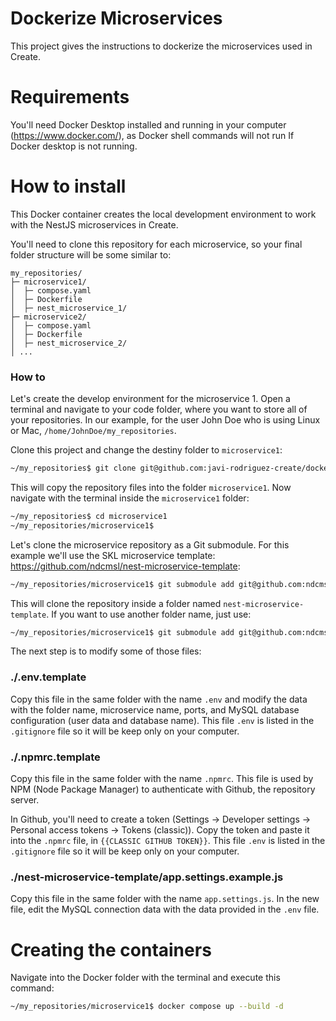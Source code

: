 # Dockerize Microservices
This project gives the instructions to dockerize the microservices used in Create.

# Requirements

You'll need Docker Desktop installed and running in your computer (https://www.docker.com/), as Docker shell commands will not run If Docker desktop is not running.

# How to install

This Docker container creates the local development environment to work with the NestJS microservices in Create.

You'll need to clone this repository for each microservice, so your final folder structure will be some similar to:

```
my_repositories/
├─ microservice1/
│  ├─ compose.yaml
│  ├─ Dockerfile
│  ├─ nest_microservice_1/
├─ microservice2/
│  ├─ compose.yaml
│  ├─ Dockerfile
│  ├─ nest_microservice_2/
│ ...
```

### How  to

Let's create the develop environment for the microservice 1. Open a terminal and navigate to your code folder, where you want to store all of your repositories. In our example, for the user John Doe who is using Linux or Mac, `/home/JohnDoe/my_repositories`.

Clone this project and change the destiny folder to `microservice1`:

```bash
~/my_repositories$ git clone git@github.com:javi-rodriguez-create/dockerMSNestJS.git microservice1
```

This will copy the repository files into the folder `microservice1`.  Now navigate with the terminal inside the `microservice1` folder:

```bash
~/my_repositories$ cd microservice1
~/my_repositories/microservice1$
```

Let's clone the microservice repository as a Git submodule. For this example we'll use the SKL microservice template: https://github.com/ndcmsl/nest-microservice-template:

```bash
~/my_repositories/microservice1$ git submodule add git@github.com:ndcmsl/nest-microservice-template.git
```

This will clone the repository inside a folder named `nest-microservice-template`. If you want to use another folder name, just use:

```bash
~/my_repositories/microservice1$ git submodule add git@github.com:ndcmsl/nest-microservice-template.git newFolderName
```

The next step is to modify some of those files:

### ./.env.template

Copy this file in the same folder with the name `.env` and modify the data with the folder name, microservice name, ports, and MySQL database configuration (user data and database name). This file `.env` is listed in the `.gitignore` file so it will be keep only on your computer.

### ./.npmrc.template

Copy this file in the same folder with the name `.npmrc`.  This file is used by NPM (Node Package Manager) to authenticate with Github, the repository server.

In Github, you'll need to create a token (Settings → Developer settings → Personal access tokens → Tokens (classic)). Copy the token and paste it into the `.npmrc` file, in `{{CLASSIC GITHUB TOKEN}}`. This file `.env` is listed in the `.gitignore` file so it will be keep only on your computer.

### ./nest-microservice-template/app.settings.example.js

Copy this file in the same folder with the name `app.settings.js`. In the new file, edit the MySQL connection data with the data provided in the `.env` file.

# Creating the containers

Navigate into the Docker folder with the terminal and execute this command:

```bash
~/my_repositories/microservice1$ docker compose up --build -d
```

